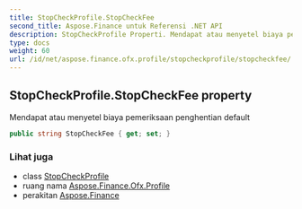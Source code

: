 ```yaml
---
title: StopCheckProfile.StopCheckFee
second_title: Aspose.Finance untuk Referensi .NET API
description: StopCheckProfile Properti. Mendapat atau menyetel biaya pemeriksaan penghentian default
type: docs
weight: 60
url: /id/net/aspose.finance.ofx.profile/stopcheckprofile/stopcheckfee/
---
```

## StopCheckProfile.StopCheckFee property

Mendapat atau menyetel biaya pemeriksaan penghentian default

```csharp
public string StopCheckFee { get; set; }
```

### Lihat juga

* class [StopCheckProfile](../)
* ruang nama [Aspose.Finance.Ofx.Profile](../../stopcheckprofile/)
* perakitan [Aspose.Finance](../../../)


